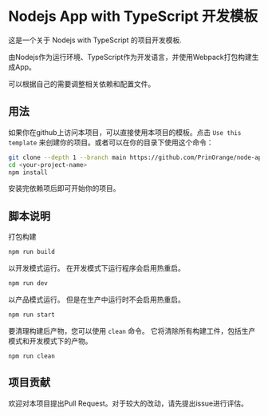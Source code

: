 # Nodejs App with TypeScript 开发模板

这是一个关于 Nodejs with TypeScript 的项目开发模板.

由Nodejs作为运行环境、TypeScript作为开发语言，并使用Webpack打包构建生成App。

可以根据自己的需要调整相关依赖和配置文件。 

## 用法

如果你在github上访问本项目，可以直接使用本项目的模板。点击 `Use this template` 来创建你的项目。或者可以在你的目录下使用这个命令：

```bash
git clone --depth 1 --branch main https://github.com/PrinOrange/node-app-boilerplate <your-project-name>
cd <your-project-name>
npm install
```
安装完依赖项后即可开始你的项目。

## 脚本说明

打包构建

```bash
npm run build
```

以开发模式运行。 在开发模式下运行程序会启用热重启。

```bash
npm run dev
```

以产品模式运行。 但是在生产中运行时不会启用热重启。

```bash
npm run start
```

要清理构建后产物，您可以使用 `clean` 命令。 它将清除所有构建工件，包括生产模式和开发模式下的产物。

```
npm run clean
```

## 项目贡献
欢迎对本项目提出Pull Request。对于较大的改动，请先提出issue进行评估。